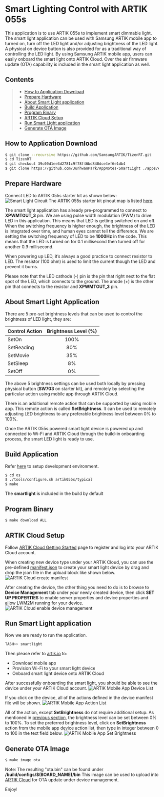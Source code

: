 # Smart Lighting Control with ARTIK 055s

This application is to use ARTIK 055s to implement smart dimmable light.  The smart light application can be used with Samsung ARTIK mobile app to turned on, turn off the LED light and/or adjusting brightness of the LED light.  A physical on device button is also provided for as a traditional way of controlling the LED light.  By using Samsung ARTIK mobile app, users can easily onboard the smart light onto ARTIK Cloud.  Over the air firmware update (OTA) capability is included in the smart light application as well.

## Contents

> * [How to Application Download](#how-to-application-download)
> * [Prepare Hardware](#prepare-hardware)
> * [About Smart Light application](#about-smart-light-application)
> * [Build Application](#build-application)
> * [Program Binary](#program-binary)
> * [ARTIK Cloud Setup](#artik-cloud-setup)
> * [Run Smart Light application](#run-smart-light-application)
> * [Generate OTA Image](#generate-ota-image)

## How to Application Download

```bash
$ git clone --recursive https://github.com/SamsungARTIK/TizenRT.git
$ cd TizenRT
$ git checkout 39c00d1ee3d2781c9f78f46bd840dce4ef6e1db4
$ git clone https://github.com/JunhwanPark/AppNotes-SmartLight ./apps/examples/smart_light
```

## Prepare Hardware

Connect LED to ARTIK 055s starter kit as shown below:
![Smart Light Circuit](./images/SmartLight_Circuit.png)
The ARTIK 055s starter kit pinout map is listed [here](../../../build/configs/artik055s/README.md#artik055s-starter-kit-pinout).

The smart light application has already pre-programmed to connect to **XPWMTOUT_3** pin.  We are using pulse width modulation (PWM) to drive LED in this application.  This means that LED is getting switched on and off.  When the switching frequency is higher enough, the brightness of the LED is integrated over time, and human eyes cannot tell the difference.  We are setting the switching frequency of LED to be **1000Hz** in the code.  This means that the LED is turned on for 0.1 millisecond then turned off for another 0.9 millisecond.

When powering up LED, it’s always a good practice to connect resistor to LED.  The resistor (100 ohm) is used to limit the current though the LED and prevent it burns.

Please note that the LED cathode (-) pin is the pin that right next to the flat spot of the LED, which connects to the ground.  The anode (+) is the other pin that connects to the resistor and **XPWMTOUT_3** pin.


## About Smart Light Application

There are 5 pre-set brightness levels that can be used to control the brightness of LED light, they are:


|   Control Action  |   Brightness Level (%)    |
|:------------------|:-------------------------:|
|SetOn              |   100%                    |
|SetReading         |   80%                     |
|SetMovie           |   35%                     |
|SetSleep           |   8%                      |
|SetOff             |   0%                      |

The above 5 brightness settings can be used both locally by pressing physical button (**SW703** on starter kit), and remotely by selecting the particular action using mobile app through ARTIK Cloud.

There is an additional remote action that can be supported by using mobile app.  This remote action is called **SetBrightness**.  It can be used to remotely adjusting LED brightness to any preferable  brightness level between 0% to 100%.

Once the ARTIK 055s powered smart light device is powered up and connected to Wi-Fi and ARTIK Cloud through the build-in onboarding process, the smart LED light is ready to use.


## Build Application
Refer [here](../../../README.md#ubuntu-development-setting) to setup development environment.
```bash
$ cd os
$ ./tools/configure.sh artik055s/typical
$ make
```
The **smartlight** is included in the build by default

## Program Binary
```bash
$ make download ALL
```

## ARTIK Cloud Setup
Follow [ARTIK Cloud Getting Started](https://developer.artik.cloud/documentation/getting-started/hello-world.html) page to register and log into your ARTIK Cloud account.

When creating new device type under your ARTIK Cloud, you can use the pre-defined [manifest.json](Manifest/com.smart.light.manifest.json) to create your smart light device by drag and drop the json file in the upload block like shown below.
![ARTIK Cloud create manifest](./images/ARTIK_Cloud_manifest.png)

After creating the device, the other thing you need to do is to browse to **Device Management** tab under your newly created device, then click **SET UP PROPERTIES** to enable server properties and device properties and allow LWM2M running for your device.
![ARTIK Cloud enable device management](./images/ARTIK_Cloud_enable_properties.png)


## Run Smart Light application
Now we are ready to run the application.
```bash
TASH>> smartlight
```
Then please refer to [artik.io](https://developer.artik.io/documentation/artik-05x/getting-started/communicate.html#auto-connect-artik-05x-to-wi-fi-and-artik-cloud) to:
* Download mobile app
* Provision Wi-Fi to your smart light device
* Onboard smart light device onto ARTIK Cloud

After successfully onboarding the smart light, you should be able to see the device under your ARTIK Cloud account.
![ARTIK Mobile App Device List](./images/MobileApp_DeviceList.png)

If you click on the device, all of the actions defined in the device manifest file will be shown.
![ARTIK Mobile App Action List](./images/MobileApp_ActionList.png)

All of the action, except **SetBrightness** do not require additional setup.  As mentioned in [previous section](#about-smart-light-application), the brightness level can be set between 0% to 100%.  To set the preferred brightness level, click on **SetBrightness** action from the mobile app device action list, then type in integer between 0 to 100 in the text field below.
![ARTIK Mobile App Set Brightness](./images/MobileApp_SetBrightnessLevel.png)


## Generate OTA Image
```bash
$ make image ota
```
Note: The resulting "ota.bin" can be found under **/build/configs/$(BOARD_NAME)/bin**
This image can be used to upload into [ARTIK Cloud](https://developer.artik.cloud/documentation/device-management/ota-updates.html) for OTA update under device management.


Enjoy!

